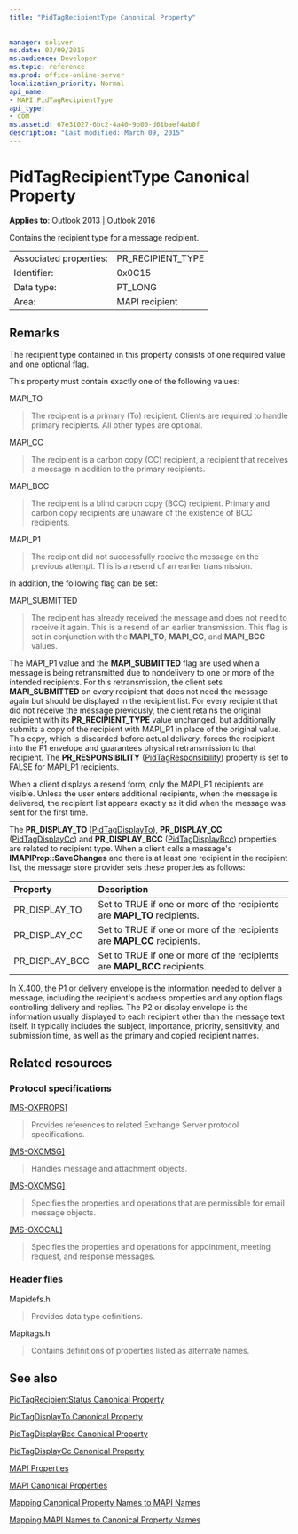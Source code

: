 ```yaml
---
title: "PidTagRecipientType Canonical Property"
 
 
manager: soliver
ms.date: 03/09/2015
ms.audience: Developer
ms.topic: reference
ms.prod: office-online-server
localization_priority: Normal
api_name:
- MAPI.PidTagRecipientType
api_type:
- COM
ms.assetid: 67e31027-6bc2-4a40-9b00-d61baef4ab0f
description: "Last modified: March 09, 2015"
---
```


# PidTagRecipientType Canonical Property

  
  
**Applies to**: Outlook 2013 | Outlook 2016 
  
Contains the recipient type for a message recipient.
  
|||
|:-----|:-----|
|Associated properties:  <br/> |PR_RECIPIENT_TYPE  <br/> |
|Identifier:  <br/> |0x0C15  <br/> |
|Data type:  <br/> |PT_LONG  <br/> |
|Area:  <br/> |MAPI recipient  <br/> |
   
## Remarks

The recipient type contained in this property consists of one required value and one optional flag.
  
This property must contain exactly one of the following values:
  
MAPI_TO 
  
> The recipient is a primary (To) recipient. Clients are required to handle primary recipients. All other types are optional.
    
MAPI_CC 
  
> The recipient is a carbon copy (CC) recipient, a recipient that receives a message in addition to the primary recipients.
    
MAPI_BCC 
  
> The recipient is a blind carbon copy (BCC) recipient. Primary and carbon copy recipients are unaware of the existence of BCC recipients. 
    
MAPI_P1 
  
> The recipient did not successfully receive the message on the previous attempt. This is a resend of an earlier transmission.
    
In addition, the following flag can be set:
  
MAPI_SUBMITTED 
  
> The recipient has already received the message and does not need to receive it again. This is a resend of an earlier transmission. This flag is set in conjunction with the **MAPI_TO**, **MAPI_CC**, and **MAPI_BCC** values. 
    
The MAPI_P1 value and the **MAPI_SUBMITTED** flag are used when a message is being retransmitted due to nondelivery to one or more of the intended recipients. For this retransmission, the client sets **MAPI_SUBMITTED** on every recipient that does not need the message again but should be displayed in the recipient list. For every recipient that did not receive the message previously, the client retains the original recipient with its **PR_RECIPIENT_TYPE** value unchanged, but additionally submits a copy of the recipient with MAPI_P1 in place of the original value. This copy, which is discarded before actual delivery, forces the recipient into the P1 envelope and guarantees physical retransmission to that recipient. The **PR_RESPONSIBILITY** ([PidTagResponsibility](pidtagresponsibility-canonical-property.md)) property is set to FALSE for MAPI_P1 recipients.
  
When a client displays a resend form, only the MAPI_P1 recipients are visible. Unless the user enters additional recipients, when the message is delivered, the recipient list appears exactly as it did when the message was sent for the first time. 
  
The **PR_DISPLAY_TO** ([PidTagDisplayTo](pidtagdisplayto-canonical-property.md)), **PR_DISPLAY_CC** ([PidTagDisplayCc](pidtagdisplaycc-canonical-property.md)) and **PR_DISPLAY_BCC** ([PidTagDisplayBcc](pidtagdisplaybcc-canonical-property.md)) properties are related to recipient type. When a client calls a message's **IMAPIProp::SaveChanges** and there is at least one recipient in the recipient list, the message store provider sets these properties as follows: 
  
|**Property**|**Description**|
|:-----|:-----|
|PR_DISPLAY_TO  <br/> |Set to TRUE if one or more of the recipients are **MAPI_TO** recipients.  <br/> |
|PR_DISPLAY_CC  <br/> |Set to TRUE if one or more of the recipients are **MAPI_CC** recipients.  <br/> |
| PR_DISPLAY_BCC  <br/> |Set to TRUE if one or more of the recipients are **MAPI_BCC** recipients.  <br/> |
   
In X.400, the P1 or delivery envelope is the information needed to deliver a message, including the recipient's address properties and any option flags controlling delivery and replies. The P2 or display envelope is the information usually displayed to each recipient other than the message text itself. It typically includes the subject, importance, priority, sensitivity, and submission time, as well as the primary and copied recipient names. 
  
## Related resources

### Protocol specifications

[[MS-OXPROPS]](http://msdn.microsoft.com/library/f6ab1613-aefe-447d-a49c-18217230b148%28Office.15%29.aspx)
  
> Provides references to related Exchange Server protocol specifications.
    
[[MS-OXCMSG]](http://msdn.microsoft.com/library/7fd7ec40-deec-4c06-9493-1bc06b349682%28Office.15%29.aspx)
  
> Handles message and attachment objects.
    
[[MS-OXOMSG]](http://msdn.microsoft.com/library/daa9120f-f325-4afb-a738-28f91049ab3c%28Office.15%29.aspx)
  
> Specifies the properties and operations that are permissible for email message objects.
    
[[MS-OXOCAL]](http://msdn.microsoft.com/library/09861fde-c8e4-4028-9346-e7c214cfdba1%28Office.15%29.aspx)
  
> Specifies the properties and operations for appointment, meeting request, and response messages.
    
### Header files

Mapidefs.h
  
> Provides data type definitions.
    
Mapitags.h
  
> Contains definitions of properties listed as alternate names.
    
## See also



[PidTagRecipientStatus Canonical Property](pidtagrecipientstatus-canonical-property.md)
  
[PidTagDisplayTo Canonical Property](pidtagdisplayto-canonical-property.md)
  
[PidTagDisplayBcc Canonical Property](pidtagdisplaybcc-canonical-property.md)
  
[PidTagDisplayCc Canonical Property](pidtagdisplaycc-canonical-property.md)


[MAPI Properties](mapi-properties.md)
  
[MAPI Canonical Properties](mapi-canonical-properties.md)
  
[Mapping Canonical Property Names to MAPI Names](mapping-canonical-property-names-to-mapi-names.md)
  
[Mapping MAPI Names to Canonical Property Names](mapping-mapi-names-to-canonical-property-names.md)

